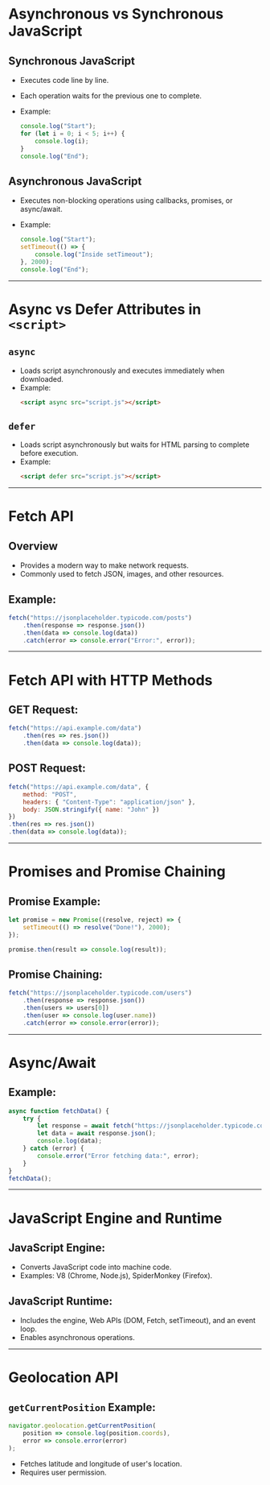 # Asynchronous vs Synchronous JavaScript

## Synchronous JavaScript
- Executes code line by line.
- Each operation waits for the previous one to complete.
- Example:
  
  ```js
  console.log("Start");
  for (let i = 0; i < 5; i++) {
      console.log(i);
  }
  console.log("End");
  ```

## Asynchronous JavaScript
- Executes non-blocking operations using callbacks, promises, or async/await.
- Example:

  ```js
  console.log("Start");
  setTimeout(() => {
      console.log("Inside setTimeout");
  }, 2000);
  console.log("End");
  ```

---

# Async vs Defer Attributes in `<script>`

## `async`
- Loads script asynchronously and executes immediately when downloaded.
- Example:
  ```html
  <script async src="script.js"></script>
  ```

## `defer`
- Loads script asynchronously but waits for HTML parsing to complete before execution.
- Example:
  ```html
  <script defer src="script.js"></script>
  ```

---

# Fetch API

## Overview
- Provides a modern way to make network requests.
- Commonly used to fetch JSON, images, and other resources.

## Example:
  ```js
  fetch("https://jsonplaceholder.typicode.com/posts")
      .then(response => response.json())
      .then(data => console.log(data))
      .catch(error => console.error("Error:", error));
  ```

---

# Fetch API with HTTP Methods

## GET Request:
  ```js
  fetch("https://api.example.com/data")
      .then(res => res.json())
      .then(data => console.log(data));
  ```

## POST Request:
  ```js
  fetch("https://api.example.com/data", {
      method: "POST",
      headers: { "Content-Type": "application/json" },
      body: JSON.stringify({ name: "John" })
  })
  .then(res => res.json())
  .then(data => console.log(data));
  ```

---

# Promises and Promise Chaining

## Promise Example:
  ```js
  let promise = new Promise((resolve, reject) => {
      setTimeout(() => resolve("Done!"), 2000);
  });
  
  promise.then(result => console.log(result));
  ```

## Promise Chaining:
  ```js
  fetch("https://jsonplaceholder.typicode.com/users")
      .then(response => response.json())
      .then(users => users[0])
      .then(user => console.log(user.name))
      .catch(error => console.error(error));
  ```

---

# Async/Await

## Example:
  ```js
  async function fetchData() {
      try {
          let response = await fetch("https://jsonplaceholder.typicode.com/posts");
          let data = await response.json();
          console.log(data);
      } catch (error) {
          console.error("Error fetching data:", error);
      }
  }
  fetchData();
  ```

---

# JavaScript Engine and Runtime

## JavaScript Engine:
- Converts JavaScript code into machine code.
- Examples: V8 (Chrome, Node.js), SpiderMonkey (Firefox).

## JavaScript Runtime:
- Includes the engine, Web APIs (DOM, Fetch, setTimeout), and an event loop.
- Enables asynchronous operations.

---

# Geolocation API

## `getCurrentPosition` Example:
  ```js
  navigator.geolocation.getCurrentPosition(
      position => console.log(position.coords),
      error => console.error(error)
  );
  ```

- Fetches latitude and longitude of user's location.
- Requires user permission.

